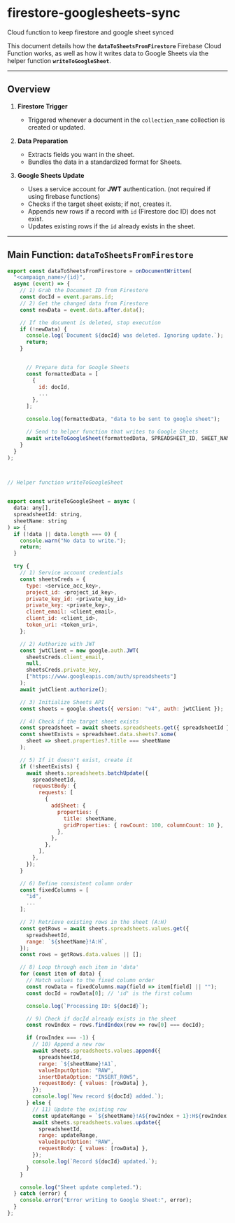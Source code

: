 # firestore-googlesheets-sync
Cloud function to keep firestore and google sheet synced

This document details how the **`dataToSheetsFromFirestore`** Firebase Cloud Function works, as well as how it writes data to Google Sheets via the helper function **`writeToGoogleSheet`**.

---

## Overview

1. **Firestore Trigger**  
   - Triggered whenever a document in the `collection_name` collection is created or updated.

2. **Data Preparation**  
   - Extracts fields you want in the sheet.
   - Bundles the data in a standardized format for Sheets.

3. **Google Sheets Update**  
   - Uses a service account for **JWT** authentication. (not required if using firebase functions)
   - Checks if the target sheet exists; if not, creates it.
   - Appends new rows if a record with `id` (Firestore doc ID) does not exist.
   - Updates existing rows if the `id` already exists in the sheet.

---

## Main Function: `dataToSheetsFromFirestore`

```js
export const dataToSheetsFromFirestore = onDocumentWritten(
  "<campaign_name>/{id}",
  async (event) => {
    // 1) Grab the Document ID from Firestore
    const docId = event.params.id;
    // 2) Get the changed data from Firestore
    const newData = event.data.after.data();

    // If the document is deleted, stop execution
    if (!newData) {
      console.log(`Document ${docId} was deleted. Ignoring update.`);
      return;
    }


      // Prepare data for Google Sheets
      const formattedData = [
        {
          id: docId,
          ...
        },
      ];

      console.log(formattedData, "data to be sent to google sheet");

      // Send to helper function that writes to Google Sheets
      await writeToGoogleSheet(formattedData, SPREADSHEET_ID, SHEET_NAME);
    }
  }
);



// Helper function writeToGoogleSheet


export const writeToGoogleSheet = async (
  data: any[], 
  spreadsheetId: string, 
  sheetName: string
) => {
  if (!data || data.length === 0) {
    console.warn("No data to write.");
    return;
  }

  try {
    // 1) Service account credentials
    const sheetsCreds = {
      type: <service_acc_key>,
      project_id: <project_id_key>,
      private_key_id: <private_key_id>
      private_key: <private_key>,
      client_email: <client_email>,
      client_id: <client_id>,
      token_uri: <token_uri>,
    };

    // 2) Authorize with JWT
    const jwtClient = new google.auth.JWT(
      sheetsCreds.client_email,
      null,
      sheetsCreds.private_key,
      ["https://www.googleapis.com/auth/spreadsheets"]
    );
    await jwtClient.authorize();

    // 3) Initialize Sheets API
    const sheets = google.sheets({ version: "v4", auth: jwtClient });

    // 4) Check if the target sheet exists
    const spreadsheet = await sheets.spreadsheets.get({ spreadsheetId });
    const sheetExists = spreadsheet.data.sheets?.some(
      sheet => sheet.properties?.title === sheetName
    );

    // 5) If it doesn't exist, create it
    if (!sheetExists) {
      await sheets.spreadsheets.batchUpdate({
        spreadsheetId,
        requestBody: {
          requests: [
            {
              addSheet: {
                properties: {
                  title: sheetName,
                  gridProperties: { rowCount: 100, columnCount: 10 },
                },
              },
            },
          ],
        },
      });
    }

    // 6) Define consistent column order
    const fixedColumns = [
      "id",
      ...
    ];

    // 7) Retrieve existing rows in the sheet (A:H)
    const getRows = await sheets.spreadsheets.values.get({
      spreadsheetId,
      range: `${sheetName}!A:H`,
    });
    const rows = getRows.data.values || [];

    // 8) Loop through each item in 'data'
    for (const item of data) {
      // Match values to the fixed column order
      const rowData = fixedColumns.map(field => item[field] || "");
      const docId = rowData[0]; // 'id' is the first column

      console.log(`Processing ID: ${docId}`);

      // 9) Check if docId already exists in the sheet
      const rowIndex = rows.findIndex(row => row[0] === docId);

      if (rowIndex === -1) {
        // 10) Append a new row
        await sheets.spreadsheets.values.append({
          spreadsheetId,
          range: `${sheetName}!A1`,
          valueInputOption: "RAW",
          insertDataOption: "INSERT_ROWS",
          requestBody: { values: [rowData] },
        });
        console.log(`New record ${docId} added.`);
      } else {
        // 11) Update the existing row
        const updateRange = `${sheetName}!A${rowIndex + 1}:H${rowIndex + 1}`;
        await sheets.spreadsheets.values.update({
          spreadsheetId,
          range: updateRange,
          valueInputOption: "RAW",
          requestBody: { values: [rowData] },
        });
        console.log(`Record ${docId} updated.`);
      }
    }

    console.log("Sheet update completed.");
  } catch (error) {
    console.error("Error writing to Google Sheet:", error);
  }
};

